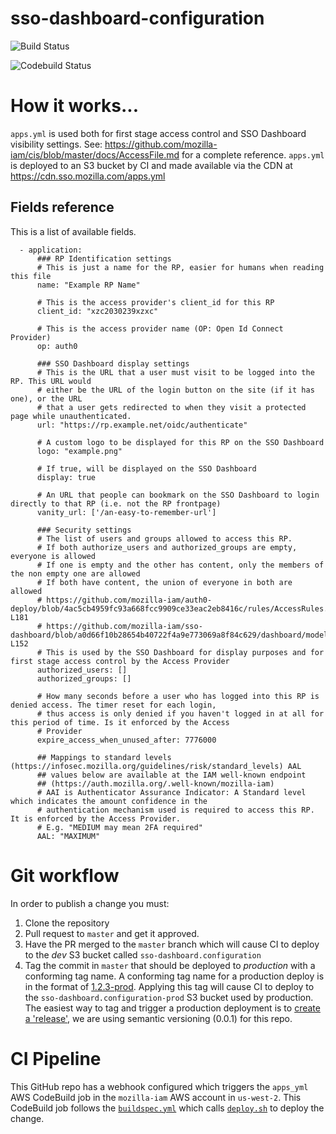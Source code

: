 # sso-dashboard-configuration

![Build Status](https://github.com/mozilla-iam/sso-dashboard-configuration/workflows/Test%20Configuration/badge.svg)

![Codebuild Status](https://codebuild.us-west-2.amazonaws.com/badges?uuid=eyJlbmNyeXB0ZWREYXRhIjoiUWVHQlJNT2FjckNEcUFtUzI4VVR3ZlBTYjRCYnl4SWhWcUx0TTFEMUMzWmFMM3N2eGdLOFJMTUl6NkNtQTFkRVdXa2RzSEQ5SGYvZWRZMW01Q2cvcXhRPSIsIml2UGFyYW1ldGVyU3BlYyI6IjZjWmVyRWdkRDFFVTllRksiLCJtYXRlcmlhbFNldFNlcmlhbCI6MX0%3D&branch=master)

# How it works...

`apps.yml` is used both for first stage access control and SSO Dashboard visibility settings.
See: https://github.com/mozilla-iam/cis/blob/master/docs/AccessFile.md for a complete reference. `apps.yml` is deployed to an S3 bucket by CI and made available via the CDN at https://cdn.sso.mozilla.com/apps.yml

## Fields reference

This is a list of available fields.

```
  - application:
      ### RP Identification settings
      # This is just a name for the RP, easier for humans when reading this file
      name: "Example RP Name"

      # This is the access provider's client_id for this RP
      client_id: "xzc2030239xzxc"

      # This is the access provider name (OP: Open Id Connect Provider)
      op: auth0

      ### SSO Dashboard display settings
      # This is the URL that a user must visit to be logged into the RP. This URL would
      # either be the URL of the login button on the site (if it has one), or the URL
      # that a user gets redirected to when they visit a protected page while unauthenticated.
      url: "https://rp.example.net/oidc/authenticate"

      # A custom logo to be displayed for this RP on the SSO Dashboard
      logo: "example.png"

      # If true, will be displayed on the SSO Dashboard
      display: true

      # An URL that people can bookmark on the SSO Dashboard to login directly to that RP (i.e. not the RP frontpage)
      vanity_url: ['/an-easy-to-remember-url']

      ### Security settings
      # The list of users and groups allowed to access this RP. 
      # If both authorize_users and authorized_groups are empty, everyone is allowed
      # If one is empty and the other has content, only the members of the non empty one are allowed
      # If both have content, the union of everyone in both are allowed
      # https://github.com/mozilla-iam/auth0-deploy/blob/4ac5cb4959fc93a668fcc9909ce33eac2eb8416c/rules/AccessRules.js#L173-L181
      # https://github.com/mozilla-iam/sso-dashboard/blob/a0d66f10b28654b40722f4a9e773069a8f84c629/dashboard/models/user.py#L138-L152
      # This is used by the SSO Dashboard for display purposes and for first stage access control by the Access Provider
      authorized_users: []
      authorized_groups: []

      # How many seconds before a user who has logged into this RP is denied access. The timer reset for each login,
      # thus access is only denied if you haven't logged in at all for this period of time. Is it enforced by the Access
      # Provider
      expire_access_when_unused_after: 7776000

      ## Mappings to standard levels (https://infosec.mozilla.org/guidelines/risk/standard_levels) AAL
      ## values below are available at the IAM well-known endpoint
      ## (https://auth.mozilla.org/.well-known/mozilla-iam)
      # AAI is Authenticator Assurance Indicator: A Standard level which indicates the amount confidence in the
      # authentication mechanism used is required to access this RP. It is enforced by the Access Provider.
      # E.g. "MEDIUM may mean 2FA required"
      AAL: "MAXIMUM"
```

# Git workflow

In order to publish a change you must:

1. Clone the repository
2. Pull request to `master` and get it approved.
3. Have the PR merged to the `master` branch which will cause CI to deploy to the *dev* S3 bucket called `sso-dashboard.configuration`
4. Tag the commit in `master` that should be deployed to *production* with a conforming tag name. A conforming tag name for a production deploy is in the format of [1.2.3-prod](https://github.com/mozilla-iam/sso-dashboard-configuration/blob/d18277841b9fa728a161050f14fceee59cd4cb46/deploy.sh#L11). Applying this tag will cause CI to deploy to the `sso-dashboard.configuration-prod` S3 bucket used by production. The easiest way to tag and trigger a production deployment is to [create a 'release'](https://github.com/mozilla-iam/sso-dashboard-configuration/releases), we are using semantic versioning (0.0.1) for this repo.

# CI Pipeline

This GitHub repo has a webhook configured which triggers the `apps_yml` AWS CodeBuild job in the `mozilla-iam` AWS account in `us-west-2`. This CodeBuild job follows the [`buildspec.yml`](buildspec.yml) which calls [`deploy.sh`](deploy.sh) to deploy the change.
